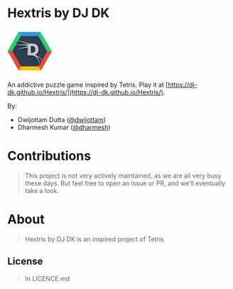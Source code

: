 Hextris by DJ DK
=======

<img src="images/DJ_DK Hextris Logo.png" width="100px" align-items="center"><br>

An addictive puzzle game inspired by Tetris. Play it at [https://dj-dk.github.io/Hextris/](https://dj-dk.github.io/Hextris/).

By:
 - Dwijottam Dutta ([@dwijottam](https://github.com/Dwijottam-Dutta))
 - Dharmesh Kumar ([@dharmesh](https://github.com/dharmeshkumar1409))


# Contributions
> This project is not very actively maintained, as we are all very busy these days. But feel free to open an issue or PR, and we'll eventually take a look.

# About
> Hextris by DJ DK is an inspired project of Tetris

## License
> In LICENCE.md
